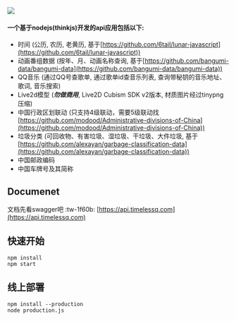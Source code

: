 ![](http://nodejs.cn/static/nodejs-logo-light-mode-d8cbf6c670c6befc286bc5c456b20f39.svg)

#### 一个基于nodejs(thinkjs)开发的api应用包括以下:
- 时间 (公历, 农历, 老黄历, 基于[https://github.com/6tail/lunar-javascript](https://github.com/6tail/lunar-javascript))
- 动画番组数据 (按年、月、动画名称查询, 基于[https://github.com/bangumi-data/bangumi-data](https://github.com/bangumi-data/bangumi-data))
- QQ音乐 (通过QQ号查歌单, 通过歌单id查音乐列表, 查询带秘钥的音乐地址、歌词, 音乐搜索)
- Live2d模型 (***勿做商用***, Live2D Cubism SDK v2版本, 材质图片经过tinypng压缩)
- 中国行政区划联动 (只支持4级联动，需要5级联动找[https://github.com/modood/Administrative-divisions-of-China](https://github.com/modood/Administrative-divisions-of-China))
- 垃圾分类 (可回收物、有害垃圾、湿垃圾、干垃圾、大件垃圾, 基于[https://github.com/alexayan/garbage-classification-data](https://github.com/alexayan/garbage-classification-data))
- 中国邮政编码
- 中国车牌号及其简称

## Documenet
文档先看swagger吧 :tw-1f60b:
[https://api.timelessq.com](https://api.timelessq.com)

## 快速开始

```
npm install
npm start
```
## 线上部署
```
npm install --production
node production.js
```
